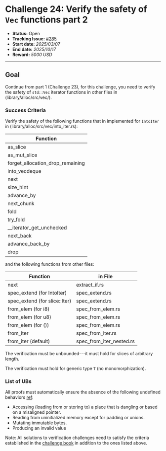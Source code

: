 # Challenge 24: Verify the safety of `Vec` functions part 2

- **Status:** Open
- **Tracking Issue:** [#285](https://github.com/model-checking/verify-rust-std/issues/285)
- **Start date:** *2025/03/07*
- **End date:** *2025/10/17*
- **Reward:** *5000 USD*

-------------------


## Goal

Continue from part 1 (Challenge 23), for this challenge, you need to verify the safety of `std::Vec` iterator functions in other files in (library/alloc/src/vec/).


### Success Criteria

Verify the safety of the following functions that in implemented for `IntoIter` in (library/alloc/src/vec/into_iter.rs):

| Function |
|---------|
|as_slice|
|as_mut_slice|
|forget_allocation_drop_remaining|
|into_vecdeque|
|next|
|size_hint|
|advance_by|
|next_chunk|
|fold|
|try_fold|
|__iterator_get_unchecked|
|next_back|
|advance_back_by|
|drop|

and the following functions from other files: 

| Function | in File|
|---------|---------|
|next| extract_if.rs|
|spec_extend (for IntoIter) | spec_extend.rs |
|spec_extend (for slice::Iter) | spec_extend.rs |
|from_elem (for i8)| spec_from_elem.rs |
|from_elem (for u8)| spec_from_elem.rs |
|from_elem (for ())| spec_from_elem.rs |
|from_iter| spec_from_iter.rs|
|from_iter (default)| spec_from_iter_nested.rs|


The verification must be unbounded---it must hold for slices of arbitrary length.

The verification must hold for generic type `T` (no monomorphization).

### List of UBs

All proofs must automatically ensure the absence of the following undefined behaviors [ref](https://github.com/rust-lang/reference/blob/142b2ed77d33f37a9973772bd95e6144ed9dce43/src/behavior-considered-undefined.md):

* Accessing (loading from or storing to) a place that is dangling or based on a misaligned pointer.
* Reading from uninitialized memory except for padding or unions.
* Mutating immutable bytes.
* Producing an invalid value


Note: All solutions to verification challenges need to satisfy the criteria established in the [challenge book](../general-rules.md)
in addition to the ones listed above.
